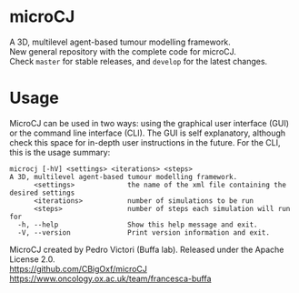 # microCJ
A 3D, multilevel agent-based tumour modelling framework. \
New general repository with the complete code for microCJ. \
Check `master` for stable releases, and `develop` for the latest changes.

# Usage
MicroCJ can be used in two ways: using the graphical user interface (GUI) or the command line interface (CLI).
The GUI is self explanatory, although check this space for in-depth user instructions in the future.
For the CLI, this is the usage summary:
```
microcj [-hV] <settings> <iterations> <steps>
A 3D, multilevel agent-based tumour modelling framework.
      <settings>             the name of the xml file containing the desired settings
      <iterations>           number of simulations to be run
      <steps>                number of steps each simulation will run for
  -h, --help                 Show this help message and exit.
  -V, --version              Print version information and exit.
```
MicroCJ created by Pedro Victori (Buffa lab).
Released under the Apache License 2.0. \
https://github.com/CBigOxf/microCJ \
https://www.oncology.ox.ac.uk/team/francesca-buffa
